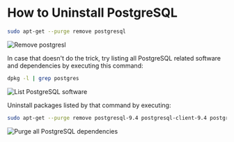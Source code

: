 # How to Uninstall PostgreSQL #

```bash
sudo apt-get --purge remove postgresql
```
![Remove postgresl](../images/remove_postgresql.png)

In case that doesn't do the trick, try listing all PostgreSQL related software and dependencies by executing this command:
```bash
dpkg -l | grep postgres
```
![List PostgreSQL software](../images/list_postgresql_software.png)


Uninstall packages listed by that command by executing:
```bash
sudo apt-get --purge remove postgresql-9.4 postgresql-client-9.4 postgresql-client-common postgresql-common postgresql-contrib-9.4
```
![Purge all PostgreSQL dependencies](../images/purge_all_psql.png)
